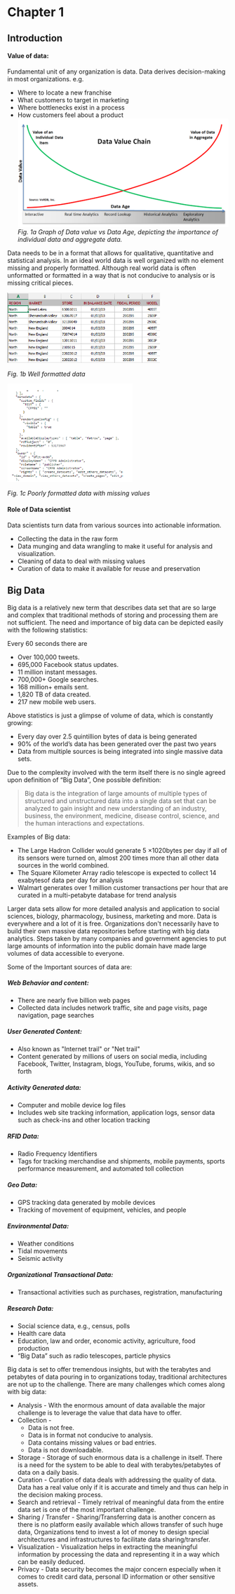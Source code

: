 # Chapter 1

## Introduction

#### Value of data: 
Fundamental unit of any organization is data. Data derives decision-making in most organizations. e.g.

* Where to locate a new franchise
* What customers to target in marketing
* Where bottlenecks exist in a process
* How customers feel about a product
![Value of Data](https://github.com/Yatish0833/Collecting-storing-and-retrieving-data/blob/master/Images/Big-Data-Value-Continuum-Image-2b.png "Value of Data")
*Fig. 1a Graph of Data value vs Data Age, depicting the importance of individual data and aggregate data.*

Data needs to be in a format that allows for qualitative, quantitative and statistical analysis. In an ideal world data is well organized with no element missing and properly formatted. Although real world data is often unformatted or formatted in a way that is not conducive to analysis or is missing critical pieces. 

![Good data](https://github.com/Yatish0833/Collecting-storing-and-retrieving-data/blob/master/Images/Screen%20Shot%202015-06-26%20at%202.24.38%20PM.png "Good data")

*Fig. 1b Well formatted data*

![Bad data](https://github.com/Yatish0833/Collecting-storing-and-retrieving-data/blob/master/Images/Screen%20Shot%202015-06-26%20at%202.25.09%20PM.png "Bad data")

*Fig. 1c Poorly formatted data with missing values*

#### Role of Data scientist 
Data scientists turn data from various sources into actionable information.
* Collecting the data in the raw form
* Data munging and data wrangling to make it useful for analysis and visualization.
* Cleaning of data to deal with missing values
* Curation of data to make it available for reuse and preservation

## Big Data
Big data is a relatively new term that describes data set that are so large and complex that traditional methods of storing and processing them are not sufficient. The need and importance of big data can be depicted easily with the following statistics:
  
  Every 60 seconds there are 
  * Over 100,000 tweets.
  * 695,000 Facebook status updates.
  * 11 million instant messages.
  * 700,000+ Google searches.
  * 168 million+ emails sent.
  * 1,820 TB of data created.
  * 217 new mobile web users.

Above statistics is just a glimpse of volume of data, which is constantly growing:
* Every day over 2.5 quintillion bytes of data is being generated
* 90% of the world’s data has been generated over the past two years
* Data from multiple sources is being integrated into single massive data sets.

Due to the complexity involved with the term itself there is no single agreed upon definition of “Big Data”, One possible definition:
>Big data is the integration of large amounts of multiple types of structured and unstructured data into a single data set that can be analyzed to gain insight and new understanding of an industry, business, the environment, medicine, disease control, science, and the human interactions and expectations.

Examples of Big data:
* The Large Hadron Collider would generate 5 ×1020bytes per day if all of its sensors were turned on, almost 200 times more than all other data sources in the world combined.
* The Square Kilometer Array radio telescope is expected to collect 14 exabytesof data per day for analysis
* Walmart generates over 1 million customer transactions per hour that are curated in a multi-petabyte database for trend analysis

Larger data sets allow for more detailed analysis and application to social sciences, biology, pharmacology, business, marketing and more. Data is everywhere and a lot of it is free. Organizations don't necessarily have to build their own massive data repositories before starting with big data analytics. Steps taken by many companies and government agencies to put large amounts of information into the public domain have made large volumes of data accessible to everyone.

Some of the Important sources of data are:
##### Web Behavior and content:
* There are nearly five billion web pages
* Collected data includes network traffic, site and page visits, page navigation, page searches

##### User Generated Content:
* Also known as "Internet trail" or "Net trail"
* Content generated by millions of users on social media, including Facebook, Twitter, Instagram, blogs, YouTube, forums, wikis, and so forth

##### Activity Generated data:
* Computer and mobile device log files 
* Includes web site tracking information, application logs, sensor data such as check-ins and other location tracking

##### RFID Data:
* Radio Frequency Identifiers
* Tags for tracking merchandise and shipments, mobile payments, sports performance measurement, and automated toll collection

##### Geo Data:
* GPS tracking data generated by mobile devices
* Tracking of movement of equipment, vehicles, and people

##### Environmental Data:
* Weather conditions
* Tidal movements
* Seismic activity

##### Organizational Transactional Data:
* Transactional activities such as purchases, registration, manufacturing

##### Research Data:
* Social science data, e.g., census, polls
* Health care data
* Education, law and order, economic activity, agriculture, food production
* “Big Data” such as radio telescopes, particle physics

Big data is set to offer tremendous insights, but with the terabytes and petabytes of data pouring in to organizations today, traditional architectures are not up to the challenge. There are many challenges which comes along with big data:
* Analysis - With the enormous amount of data available the major challenge is to leverage the value that data have to offer.
* Collection - 
  * Data is not free.
  * Data is in format not conducive to analysis.
  * Data contains missing values or bad entries.
  * Data is not downloadable.
* Storage - Storage of such enormous data is a challenge in itself. There is a need for the system to be able to deal with terabytes/petabytes of data on a daily basis.
* Curation - Curation of data deals with addressing the quality of data. Data has a real value only if it is accurate and timely and thus can help in the decision making process.
* Search and retrieval - Timely retrival of meaningful data from the entire data set is one of the most important challenge.
* Sharing / Transfer - Sharing/Transferring data is another concern as there is no platform easily available which allows transfer of such huge data, Organizations tend to invest a lot of money to design special architectures and infrastructures to facilitate data sharing/transfer.
* Visualization - Visualization helps in extracting the meaningful information by processing the data and representing it in a way which can be easily deduced.
* Privacy - Data security becomes the major concern especially when it comes to credit card data, personal ID information or other sensitive assets.


